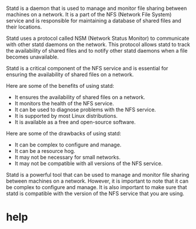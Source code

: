 # 

Statd is a daemon that is used to manage and monitor file sharing between machines on a network. It is a part of the NFS (Network File System) service and is responsible for maintaining a database of shared files and their locations.

Statd uses a protocol called NSM (Network Status Monitor) to communicate with other statd daemons on the network. This protocol allows statd to track the availability of shared files and to notify other statd daemons when a file becomes unavailable.

Statd is a critical component of the NFS service and is essential for ensuring the availability of shared files on a network.

Here are some of the benefits of using statd:

* It ensures the availability of shared files on a network.
* It monitors the health of the NFS service.
* It can be used to diagnose problems with the NFS service.
* It is supported by most Linux distributions.
* It is available as a free and open-source software.

Here are some of the drawbacks of using statd:

* It can be complex to configure and manage.
* It can be a resource hog.
* It may not be necessary for small networks.
* It may not be compatible with all versions of the NFS service.

Statd is a powerful tool that can be used to manage and monitor file sharing between machines on a network. However, it is important to note that it can be complex to configure and manage. It is also important to make sure that statd is compatible with the version of the NFS service that you are using.



# help 

```

```



